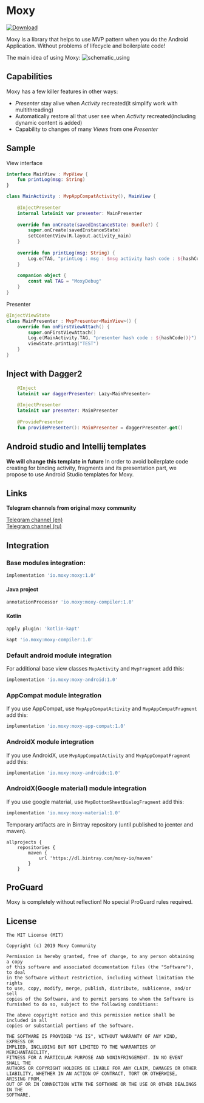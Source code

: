 # Moxy
[ ![Download](https://api.bintray.com/packages/moxy-io/maven/moxy/images/download.svg) ](https://bintray.com/moxy-io/maven/moxy/_latestVersion)

Moxy is a library that helps to use MVP pattern when you do the Android Application. Without problems of lifecycle and boilerplate code!

The main idea of using Moxy:
![schematic_using](https://habrastorage.org/files/a2e/b51/8b4/a2eb518b465a4df9b47e68794519270d.gif)

## Capabilities

Moxy has a few killer features in other ways:
- _Presenter_ stay alive when _Activity_ recreated(it simplify work with multithreading)
- Automatically restore all that user see when _Activity_ recreated(including dynamic content is added)
- Capability to changes of many _Views_ from one _Presenter_

## Sample

View interface
```kotlin
interface MainView : MvpView {
	fun printLog(msg: String)
}

class MainActivity : MvpAppCompatActivity(), MainView {
	
	@InjectPresenter
	internal lateinit var presenter: MainPresenter
	
	override fun onCreate(savedInstanceState: Bundle?) {
		super.onCreate(savedInstanceState)
		setContentView(R.layout.activity_main)
	}
	
	override fun printLog(msg: String) {
		Log.e(TAG, "printLog : msg : $msg activity hash code : ${hashCode()}")
	}
	
	companion object {
		const val TAG = "MoxyDebug"
	}
}
```
Presenter
```kotlin
@InjectViewState
class MainPresenter : MvpPresenter<MainView>() {
	override fun onFirstViewAttach() {
		super.onFirstViewAttach()
		Log.e(MainActivity.TAG, "presenter hash code : ${hashCode()}")
		viewState.printLog("TEST")
	}
}
```

## Inject with Dagger2
```kotlin
	@Inject
	lateinit var daggerPresenter: Lazy<MainPresenter>
	
	@InjectPresenter
	lateinit var presenter: MainPresenter
	
	@ProvidePresenter
	fun providePresenter(): MainPresenter = daggerPresenter.get()
```


## Android studio and Intellij templates 
**We will change this template in future**
In order to avoid boilerplate code creating for binding activity, fragments and its presentation part, we propose to use Android Studio templates for Moxy.

## Links
**Telegram channels from original moxy community**

[Telegram channel (en)](https://telegram.me/moxy_mvp_library)<br />
[Telegram channel (ru)](https://telegram.me/moxy_ru)<br />

## Integration
### Base modules integration: 
```groovy
implementation 'io.moxy:moxy:1.0'
```
#### Java project
```groovy
annotationProcessor 'io.moxy:moxy-compiler:1.0'
```
#### Kotlin
```groovy
apply plugin: 'kotlin-kapt'
```
```groovy
kapt 'io.moxy:moxy-compiler:1.0'
```
### Default android module integration
For additional base view classes `MvpActivity` and `MvpFragment` add this:
```groovy
implementation 'io.moxy:moxy-android:1.0'
```
### AppCompat module integration
If you use AppCompat, use `MvpAppCompatActivity` and `MvpAppCompatFragment` add this:
```groovy
implementation 'io.moxy:moxy-app-compat:1.0'
```
### AndroidX module integration
If you use AndroidX, use `MvpAppCompatActivity` and `MvpAppCompatFragment` add this:
```groovy
implementation 'io.moxy:moxy-androidx:1.0'
```
### AndroidX(Google material) module integration
If you use google material, use `MvpBottomSheetDialogFragment` add this:
```groovy
implementation 'io.moxy:moxy-material:1.0'
```

Temporary artifacts are in Bintray repository (until published to jcenter and maven).
```
allprojects {
    repositories {
        maven {
            url 'https://dl.bintray.com/moxy-io/maven'
        }
    }
```
## ProGuard
Moxy is completely without reflection! No special ProGuard rules required.

## License
```
The MIT License (MIT)

Copyright (c) 2019 Moxy Community

Permission is hereby granted, free of charge, to any person obtaining a copy
of this software and associated documentation files (the "Software"), to deal
in the Software without restriction, including without limitation the rights
to use, copy, modify, merge, publish, distribute, sublicense, and/or sell
copies of the Software, and to permit persons to whom the Software is
furnished to do so, subject to the following conditions:

The above copyright notice and this permission notice shall be included in all
copies or substantial portions of the Software.

THE SOFTWARE IS PROVIDED "AS IS", WITHOUT WARRANTY OF ANY KIND, EXPRESS OR
IMPLIED, INCLUDING BUT NOT LIMITED TO THE WARRANTIES OF MERCHANTABILITY,
FITNESS FOR A PARTICULAR PURPOSE AND NONINFRINGEMENT. IN NO EVENT SHALL THE
AUTHORS OR COPYRIGHT HOLDERS BE LIABLE FOR ANY CLAIM, DAMAGES OR OTHER
LIABILITY, WHETHER IN AN ACTION OF CONTRACT, TORT OR OTHERWISE, ARISING FROM,
OUT OF OR IN CONNECTION WITH THE SOFTWARE OR THE USE OR OTHER DEALINGS IN THE
SOFTWARE.
```